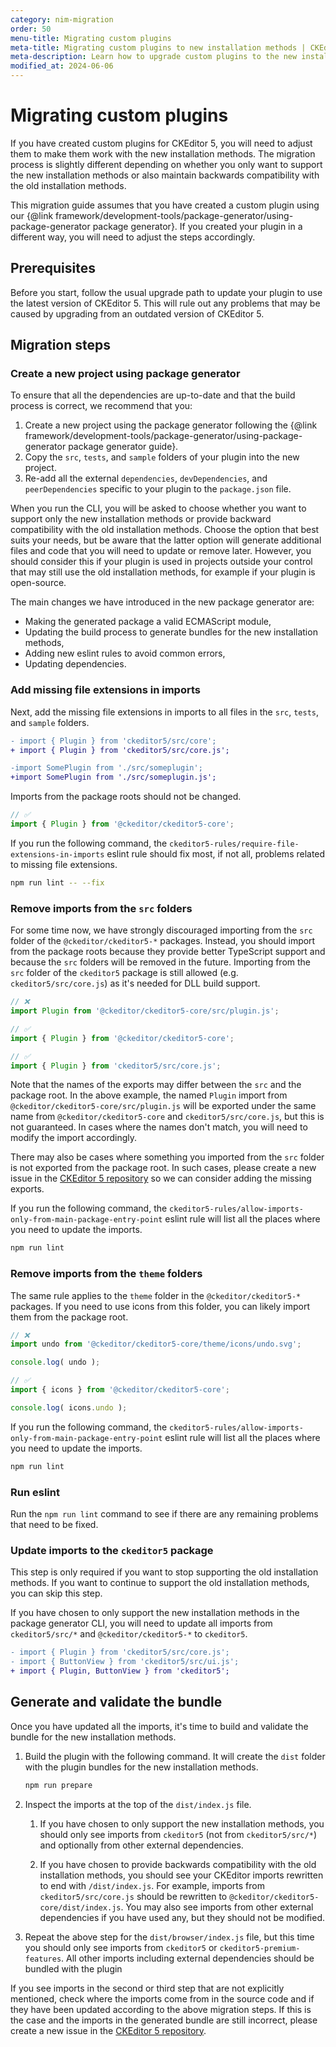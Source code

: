 ```yaml
---
category: nim-migration
order: 50
menu-title: Migrating custom plugins
meta-title: Migrating custom plugins to new installation methods | CKEditor 5 documentation
meta-description: Learn how to upgrade custom plugins to the new installation methods.
modified_at: 2024-06-06
---
```


# Migrating custom plugins

If you have created custom plugins for CKEditor&nbsp;5, you will need to adjust them to make them work with the new installation methods. The migration process is slightly different depending on whether you only want to support the new installation methods or also maintain backwards compatibility with the old installation methods.

<info-box warning>
	This migration guide assumes that you have created a custom plugin using our {@link framework/development-tools/package-generator/using-package-generator package generator}. If you created your plugin in a different way, you will need to adjust the steps accordingly.
</info-box>

## Prerequisites

Before you start, follow the usual upgrade path to update your plugin to use the latest version of CKEditor&nbsp;5. This will rule out any problems that may be caused by upgrading from an outdated version of CKEditor&nbsp;5.

## Migration steps

### Create a new project using package generator

To ensure that all the dependencies are up-to-date and that the build process is correct, we recommend that you:

1. Create a new project using the package generator following the {@link framework/development-tools/package-generator/using-package-generator package generator guide}.
2. Copy the `src`, `tests`, and `sample` folders of your plugin into the new project.
3. Re-add all the external `dependencies`, `devDependencies`, and `peerDependencies` specific to your plugin to the `package.json` file.

When you run the CLI, you will be asked to choose whether you want to support only the new installation methods or provide backward compatibility with the old installation methods. Choose the option that best suits your needs, but be aware that the latter option will generate additional files and code that you will need to update or remove later. However, you should consider this if your plugin is used in projects outside your control that may still use the old installation methods, for example if your plugin is open-source.

The main changes we have introduced in the new package generator are:

* Making the generated package a valid ECMAScript module,
* Updating the build process to generate bundles for the new installation methods,
* Adding new eslint rules to avoid common errors,
* Updating dependencies.

### Add missing file extensions in imports

Next, add the missing file extensions in imports to all files in the `src`, `tests`, and `sample` folders. 

```diff
- import { Plugin } from 'ckeditor5/src/core';
+ import { Plugin } from 'ckeditor5/src/core.js';

-import SomePlugin from './src/someplugin';
+import SomePlugin from './src/someplugin.js';
```

Imports from the package roots should not be changed.

```js
// ✅
import { Plugin } from '@ckeditor/ckeditor5-core';
```

If you run the following command, the `ckeditor5-rules/require-file-extensions-in-imports` eslint rule should fix most, if not all, problems related to missing file extensions.

```bash
npm run lint -- --fix
```

### Remove imports from the `src` folders

For some time now, we have strongly discouraged importing from the `src` folder of the `@ckeditor/ckeditor5-*` packages. Instead, you should import from the package roots because they provide better TypeScript support and because the `src` folders will be removed in the future. Importing from the `src` folder of the `ckeditor5` package is still allowed (e.g. `ckeditor5/src/core.js`) as it's needed for DLL build support.

```js
// ❌
import Plugin from '@ckeditor/ckeditor5-core/src/plugin.js';

// ✅
import { Plugin } from '@ckeditor/ckeditor5-core';

// ✅
import { Plugin } from 'ckeditor5/src/core.js';
```

Note that the names of the exports may differ between the `src` and the package root. In the above example, the named `Plugin` import from `@ckeditor/ckeditor5-core/src/plugin.js` will be exported under the same name from `@ckeditor/ckeditor5-core` and `ckeditor5/src/core.js`, but this is not guaranteed. In cases where the names don't match, you will need to modify the import accordingly.

There may also be cases where something you imported from the `src` folder is not exported from the package root. In such cases, please create a new issue in the [CKEditor 5 repository](https://github.com/ckeditor/ckeditor5/issues/new/choose) so we can consider adding the missing exports.

If you run the following command, the `ckeditor5-rules/allow-imports-only-from-main-package-entry-point` eslint rule will list all the places where you need to update the imports.

```bash
npm run lint
```

### Remove imports from the `theme` folders

The same rule applies to the `theme` folder in the `@ckeditor/ckeditor5-*` packages. If you need to use icons from this folder, you can likely import them from the package root.

```js
// ❌
import undo from '@ckeditor/ckeditor5-core/theme/icons/undo.svg';

console.log( undo );

// ✅
import { icons } from '@ckeditor/ckeditor5-core';

console.log( icons.undo );
```

If you run the following command, the `ckeditor5-rules/allow-imports-only-from-main-package-entry-point` eslint rule will list all the places where you need to update the imports.

```bash
npm run lint
```

### Run eslint

Run the `npm run lint` command to see if there are any remaining problems that need to be fixed.

### Update imports to the `ckeditor5` package

<info-box error>
	This step is only required if you want to stop supporting the old installation methods. If you want to continue to support the old installation methods, you can skip this step.
</info-box>

If you have chosen to only support the new installation methods in the package generator CLI, you will need to update all imports from `ckeditor5/src/*` and `@ckeditor/ckeditor5-*` to `ckeditor5`.

```diff
- import { Plugin } from 'ckeditor5/src/core.js';
- import { ButtonView } from 'ckeditor5/src/ui.js';
+ import { Plugin, ButtonView } from 'ckeditor5';
```

## Generate and validate the bundle

Once you have updated all the imports, it's time to build and validate the bundle for the new installation methods.

1. Build the plugin with the following command. It will create the `dist` folder with the plugin bundles for the new installation methods.

	```bash
	npm run prepare
	```

2. Inspect the imports at the top of the `dist/index.js` file.

   1. If you have chosen to only support the new installation methods, you should only see imports from `ckeditor5` (not from `ckeditor5/src/*`) and optionally from other external dependencies.

   2. If you have chosen to provide backwards compatibility with the old installation methods, you should see your CKEditor imports rewritten to end with `/dist/index.js`. For example, imports from `ckeditor5/src/core.js` should be rewritten to `@ckeditor/ckeditor5-core/dist/index.js`. You may also see imports from other external dependencies if you have used any, but they should not be modified.

3. Repeat the above step for the `dist/browser/index.js` file, but this time you should only see imports from `ckeditor5` or `ckeditor5-premium-features`. All other imports including external dependencies should be bundled with the plugin

If you see imports in the second or third step that are not explicitly mentioned, check where the imports come from in the source code and if they have been updated according to the above migration steps. If this is the case and the imports in the generated bundle are still incorrect, please create a new issue in the [CKEditor 5 repository](https://github.com/ckeditor/ckeditor5/issues/new/choose).

